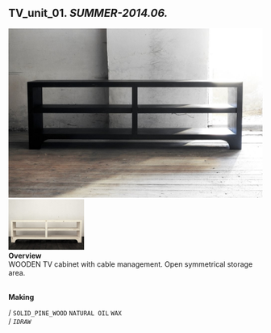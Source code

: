 
## TV_unit_01. _SUMMER-2014.06._  
![TV_unit_01](/projects/TV_unit_01/100.jpg)<a href="https://ewwgene.github.io/projects/TV_unit_01/101.jpg"><img src="/projects/TV_unit_01/101.jpg" height="100"></a>   
**Overview**  
WOODEN TV cabinet with cable management. Open symmetrical storage area.  
<br>
  
**Making**  
  
/
`SOLID_PINE_WOOD` `NATURAL OIL` `WAX`   
/
_`IDRAW`_   
<br>

